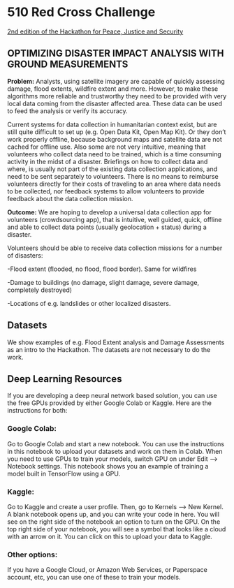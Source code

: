 # 510 Red Cross Challenge
[2nd edition of the Hackathon for Peace, Justice and Security](https://www.hackathonforgood.org)


## OPTIMIZING DISASTER IMPACT ANALYSIS WITH GROUND MEASUREMENTS     
**Problem:** Analysts, using satellite imagery are capable of quickly assessing damage, flood extents, wildfire extent and more. However, to make these algorithms more reliable and trustworthy they need to be provided with very local data coming from the disaster affected area. These data can be used to feed the analysis or verify its accuracy. 

Current systems for data collection in humanitarian context exist, but are still quite difficult to set up (e.g. Open Data Kit, Open Map Kit). Or they don’t work properly offline, because background maps and satellite data are not cached for offline use. Also some are not very intuitive, meaning that volunteers who collect data need to be trained, which is a time consuming activity in the midst of a disaster. Briefings on how to collect data and where, is usually not part of the existing data collection applications, and need to be sent separately to volunteers. There is no means to reimburse volunteers directly for their costs of traveling to an area where data needs to be collected, nor feedback systems to allow volunteers to provide feedback about the data collection mission.

**Outcome:** We are hoping to develop a universal data collection app for volunteers (crowdsourcing app), that is intuitive, well guided, quick, offline and able to collect data points (usually geolocation + status) during a disaster. 

 Volunteers should be able to receive data collection missions for a number of disasters:

-Flood extent (flooded, no flood, flood border). Same for wildfires

-Damage to buildings (no damage, slight damage, severe damage, completely destroyed)

-Locations of e.g. landslides or other localized disasters.

## Datasets
We show examples of e.g. Flood Extent analysis and Damage Assessments as an intro to the Hackathon.
The datasets are not necessary to do the work.

## Deep Learning Resources
If you are developing a deep neural network based solution, you can use the free GPUs provided by either Google Colab or Kaggle. Here are the instructions for both:

### Google Colab:
Go to Google Colab and start a new notebook. You can use the instructions in this notebook to upload your datasets and work on them in Colab. When you need to use GPUs to train your models, switch GPU on under Edit --> Notebook settings. This notebook shows you an example of training a model built in TensorFlow using a GPU.

### Kaggle:
Go to Kaggle and create a user profile. Then, go to Kernels --> New Kernel. A blank notebook opens up, and you can write your code in here. You will see on the right side of the notebook an option to turn on the GPU. On the top right side of your notebook, you will see a symbol that looks like a cloud with an arrow on it. You can click on this to upload your data to Kaggle.

### Other options:
If you have a Google Cloud, or Amazon Web Services, or Paperspace account, etc, you can use one of these to train your models.
